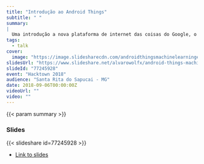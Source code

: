 ```yaml
---
title: "Introdução ao Android Things"
subtitle: " "
summary:
|
  Uma introdução a nova plataforma de internet das coisas do Google, o Android Things, e como fazer dispositivos mais inteligentes e poderosos com ela, aliado de ferramentas de Machine Learning. O objetivo é cobrir o básico de como começar com a plataforma, passar alguns conceitos de Machine Learning e apresentar alguns projetos que podem ser feito com isso. Em especial será mostrado um projeto de máquina de doces inteligente, que utiliza o poder do Android Things, aliado com APIs de Machine Learning do Google, como a Cloud Vision API e o Tensorflow,  para reconhecer imagens e que dar aos usuários prêmios se eles mostrarem os objetos corretos para a máquina.
tags:
  - talk
cover:
  image: "https://image.slidesharecdn.com/androidthingsmachinelearningemaquinasdedoces-170625174037/95/android-things-machine-learning-e-maquinas-de-doces-1-638.jpg?cb=1498412454"
slidesUrl: "https://www.slideshare.net/alvarowolfx/android-things-machine-learning-e-maquinas-de-doces"
slideId: "77245928"
event: "Hacktown 2018"
audience: "Santa Rita do Sapucai - MG"
date: 2018-09-06T00:00:00Z
videoUrl: ""
video: ""
---
```


<!-- truncate -->

{{< param summary >}}
### Slides
{{< slideshare id=77245928 >}}

- [Link to slides](https://www.slideshare.net/alvarowolfx/android-things-machine-learning-e-maquinas-de-doces)
